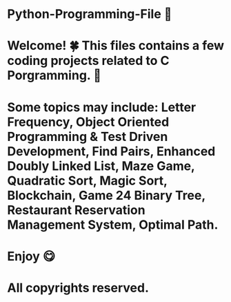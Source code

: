 # Python-Programming-File 🤩
# Welcome! 🍀 This files contains a few coding projects related to C Porgramming. 👾
# Some topics may include: Letter Frequency, Object Oriented Programming & Test Driven Development, Find Pairs, Enhanced Doubly Linked List, Maze Game, Quadratic Sort, Magic Sort, Blockchain, Game 24 Binary Tree, Restaurant Reservation Management System, Optimal Path.
# Enjoy 😋
# All copyrights reserved.
